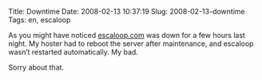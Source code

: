 Title: Downtime
Date: 2008-02-13 10:37:19
Slug: 2008-02-13-downtime
Tags: en, escaloop


As you might have noticed [escaloop.com][1] was down for a few hours last
night. My hoster had to reboot the server after maintenance, and escaloop
wasn’t restarted automatically. My bad.

Sorry about that.

   [1]: http://escaloop.com
